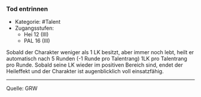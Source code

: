 ### Tod entrinnen

- Kategorie: #Talent
- Zugangsstufen:
  - Hei 12 (III)
  - PAL 16 (III)

Sobald der Charakter weniger als 1 LK besitzt, aber immer noch lebt, heilt er automatisch nach 5 Runden (-1 Runde pro Talentrang) 1LK pro Talentrang pro Runde. Sobald seine LK wieder im positiven Bereich sind, endet der Heileffekt und der Charakter ist augenblicklich voll einsatzfähig.

---

Quelle: GRW
